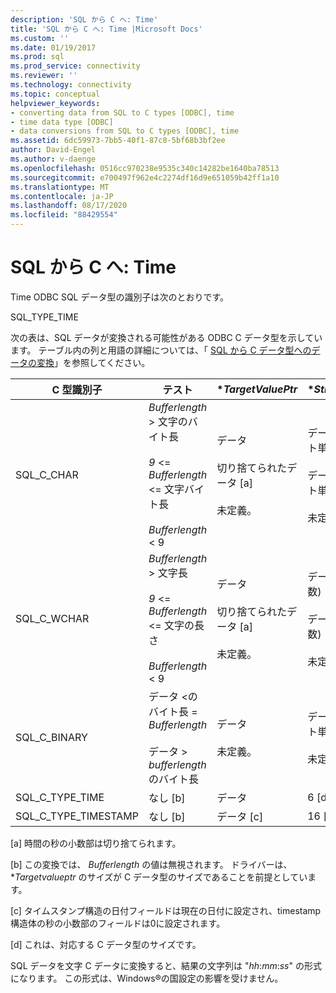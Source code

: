```yaml
---
description: 'SQL から C へ: Time'
title: 'SQL から C へ: Time |Microsoft Docs'
ms.custom: ''
ms.date: 01/19/2017
ms.prod: sql
ms.prod_service: connectivity
ms.reviewer: ''
ms.technology: connectivity
ms.topic: conceptual
helpviewer_keywords:
- converting data from SQL to C types [ODBC], time
- time data type [ODBC]
- data conversions from SQL to C types [ODBC], time
ms.assetid: 6dc59973-7bb5-40f1-87c8-5bf68b3bf2ee
author: David-Engel
ms.author: v-daenge
ms.openlocfilehash: 0516cc970238e9535c340c14282be1640ba78513
ms.sourcegitcommit: e700497f962e4c2274df16d9e651059b42ff1a10
ms.translationtype: MT
ms.contentlocale: ja-JP
ms.lasthandoff: 08/17/2020
ms.locfileid: "88429554"
---
```

# <a name="sql-to-c-time"></a>SQL から C へ: Time
Time ODBC SQL データ型の識別子は次のとおりです。  
  
 SQL_TYPE_TIME  
  
 次の表は、SQL データが変換される可能性がある ODBC C データ型を示しています。 テーブル内の列と用語の詳細については、「 [SQL から C データ型へのデータの変換](../../../odbc/reference/appendixes/converting-data-from-sql-to-c-data-types.md)」を参照してください。  
  
|C 型識別子|テスト|**TargetValuePtr*|**StrLen_or_IndPtr*|SQLSTATE|  
|-----------------------|----------|------------------------|----------------------------|--------------|  
|SQL_C_CHAR|*Bufferlength* > 文字のバイト長<br /><br /> *9*  <= *Bufferlength* <= 文字バイト長<br /><br /> *Bufferlength* < 9|データ<br /><br /> 切り捨てられたデータ [a]<br /><br /> 未定義。|データの長さ (バイト単位)<br /><br /> データの長さ (バイト単位)<br /><br /> 未定義。|該当なし<br /><br /> 01004<br /><br /> 22003|  
|SQL_C_WCHAR|*Bufferlength* > 文字長<br /><br /> *9*  <= *Bufferlength* <= 文字の長さ<br /><br /> *Bufferlength* < 9|データ<br /><br /> 切り捨てられたデータ [a]<br /><br /> 未定義。|データの長さ (文字数)<br /><br /> データの長さ (文字数)<br /><br /> 未定義。|該当なし<br /><br /> 01004<br /><br /> 22003|  
|SQL_C_BINARY|データ <のバイト長 = *Bufferlength*<br /><br /> データ > *bufferlength*のバイト長|データ<br /><br /> 未定義。|データの長さ (バイト単位)<br /><br /> 未定義。|該当なし<br /><br /> 22003|  
|SQL_C_TYPE_TIME|なし [b]|データ|6 [d]|該当なし|  
|SQL_C_TYPE_TIMESTAMP|なし [b]|データ [c]|16 [d]|該当なし|  
  
 [a] 時間の秒の小数部は切り捨てられます。  
  
 [b] この変換では、 *Bufferlength* の値は無視されます。 ドライバーは、**Targetvalueptr* のサイズが C データ型のサイズであることを前提としています。  
  
 [c] タイムスタンプ構造の日付フィールドは現在の日付に設定され、timestamp 構造体の秒の小数部のフィールドは0に設定されます。  
  
 [d] これは、対応する C データ型のサイズです。  
  
 SQL データを文字 C データに変換すると、結果の文字列は "*hh*:*mm*:*ss*" の形式になります。 この形式は、Windows®の国設定の影響を受けません。
